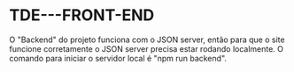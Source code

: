 # TDE---FRONT-END

O "Backend" do projeto funciona com o JSON server, então para que o site funcione corretamente o JSON server precisa estar rodando localmente.
O comando para iniciar o servidor local é "npm run backend". 
